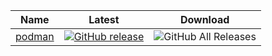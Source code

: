 | Name | Latest | Download |
|---|---|---|
| [podman](https://github.com/containers/podman) | [![GitHub release](https://img.shields.io/github/release/containers/podman.svg?label=release)](https://github.com/containers/podman/releases/latest) | ![GitHub All Releases](https://img.shields.io/github/downloads/containers/podman/total) |
